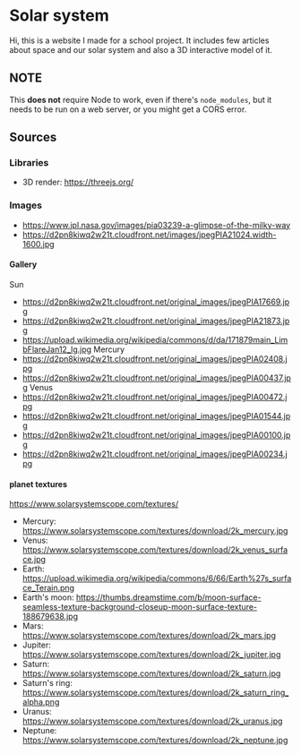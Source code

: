 # Solar system
Hi, this is a website I made for a school project. It includes few articles about space and our solar system and also a 3D interactive model of it.

## NOTE
This **does not** require Node to work, even if there's `node_modules`, but it needs to be run on a web server, or you might get a CORS error.

## Sources
### Libraries
- 3D render: https://threejs.org/
### Images
- https://www.jpl.nasa.gov/images/pia03239-a-glimpse-of-the-milky-way
- https://d2pn8kiwq2w21t.cloudfront.net/images/jpegPIA21024.width-1600.jpg

#### Gallery
Sun
- https://d2pn8kiwq2w21t.cloudfront.net/original_images/jpegPIA17669.jpg
- https://d2pn8kiwq2w21t.cloudfront.net/original_images/jpegPIA21873.jpg
- https://upload.wikimedia.org/wikipedia/commons/d/da/171879main_LimbFlareJan12_lg.jpg
Mercury
- https://d2pn8kiwq2w21t.cloudfront.net/original_images/jpegPIA02408.jpg
- https://d2pn8kiwq2w21t.cloudfront.net/original_images/jpegPIA00437.jpg
Venus
- https://d2pn8kiwq2w21t.cloudfront.net/original_images/jpegPIA00472.jpg
- https://d2pn8kiwq2w21t.cloudfront.net/original_images/jpegPIA01544.jpg
- https://d2pn8kiwq2w21t.cloudfront.net/original_images/jpegPIA00100.jpg
- https://d2pn8kiwq2w21t.cloudfront.net/original_images/jpegPIA00234.jpg
#### planet textures
https://www.solarsystemscope.com/textures/
- Mercury: https://www.solarsystemscope.com/textures/download/2k_mercury.jpg
- Venus: https://www.solarsystemscope.com/textures/download/2k_venus_surface.jpg
- Earth: https://upload.wikimedia.org/wikipedia/commons/6/66/Earth%27s_surface_Terain.png
- Earth's moon: https://thumbs.dreamstime.com/b/moon-surface-seamless-texture-background-closeup-moon-surface-texture-188679638.jpg
- Mars: https://www.solarsystemscope.com/textures/download/2k_mars.jpg
- Jupiter: https://www.solarsystemscope.com/textures/download/2k_jupiter.jpg
- Saturn: https://www.solarsystemscope.com/textures/download/2k_saturn.jpg
- Saturn's ring: https://www.solarsystemscope.com/textures/download/2k_saturn_ring_alpha.png
- Uranus: https://www.solarsystemscope.com/textures/download/2k_uranus.jpg
- Neptune: https://www.solarsystemscope.com/textures/download/2k_neptune.jpg
